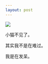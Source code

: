 ```yaml
---
layout: post
---
```

![](http://i3.6.cn/cvbnm/59/05/06/d979f4a0945757f78dbe63a675d4bd04.jpg)

小猫不见了。

其实我不是在难过。

我是在发呆。